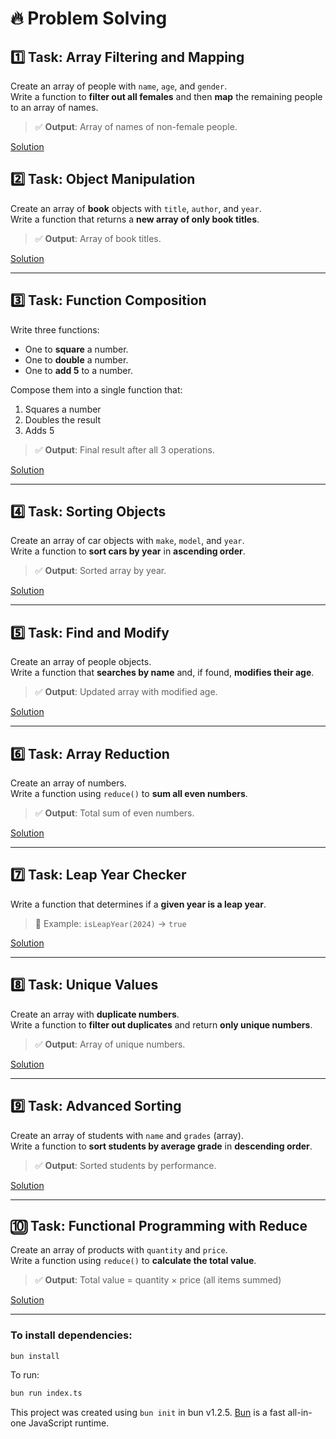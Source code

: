 # 🔥 Problem Solving

## 1️⃣ Task: Array Filtering and Mapping

Create an array of people with `name`, `age`, and `gender`.  
Write a function to **filter out all females** and then **map** the remaining people to an array of names.

> ✅ **Output**: Array of names of non-female people.

[Solution](/problem-solving/src/pb-1.ts)

## 2️⃣ Task: Object Manipulation

Create an array of **book** objects with `title`, `author`, and `year`.  
Write a function that returns a **new array of only book titles**.

> ✅ **Output**: Array of book titles.

[Solution](/problem-solving/src/pb-2.ts)

---

## 3️⃣ Task: Function Composition

Write three functions:

- One to **square** a number.
- One to **double** a number.
- One to **add 5** to a number.

Compose them into a single function that:

1. Squares a number
2. Doubles the result
3. Adds 5

> ✅ **Output**: Final result after all 3 operations.

[Solution](/problem-solving/src/pb-3.ts)

---

## 4️⃣ Task: Sorting Objects

Create an array of car objects with `make`, `model`, and `year`.  
Write a function to **sort cars by year** in **ascending order**.

> ✅ **Output**: Sorted array by year.

[Solution](/problem-solving/src/pb-4.ts)

---

## 5️⃣ Task: Find and Modify

Create an array of people objects.  
Write a function that **searches by name** and, if found, **modifies their age**.

> ✅ **Output**: Updated array with modified age.

[Solution](/problem-solving/src/pb-5.ts)

---

## 6️⃣ Task: Array Reduction

Create an array of numbers.  
Write a function using `reduce()` to **sum all even numbers**.

> ✅ **Output**: Total sum of even numbers.

[Solution](/problem-solving/src/pb-6.ts)

---

## 7️⃣ Task: Leap Year Checker

Write a function that determines if a **given year is a leap year**.

> 📅 Example: `isLeapYear(2024)` → `true`

[Solution](/problem-solving/src/pb-7.ts)

---

## 8️⃣ Task: Unique Values

Create an array with **duplicate numbers**.  
Write a function to **filter out duplicates** and return **only unique numbers**.

> ✅ **Output**: Array of unique numbers.

[Solution](/problem-solving/src/pb-8.ts)

---

## 9️⃣ Task: Advanced Sorting

Create an array of students with `name` and `grades` (array).  
Write a function to **sort students by average grade** in **descending order**.

> ✅ **Output**: Sorted students by performance.

[Solution](/problem-solving/src/pb-9.ts)

---

## 🔟 Task: Functional Programming with Reduce

Create an array of products with `quantity` and `price`.  
Write a function using `reduce()` to **calculate the total value**.

> ✅ **Output**: Total value = quantity × price (all items summed)

[Solution](/problem-solving/src/pb-10.ts)

---

### To install dependencies:

```bash
bun install
```

To run:

```bash
bun run index.ts
```

This project was created using `bun init` in bun v1.2.5. [Bun](https://bun.sh) is a fast all-in-one JavaScript runtime.
